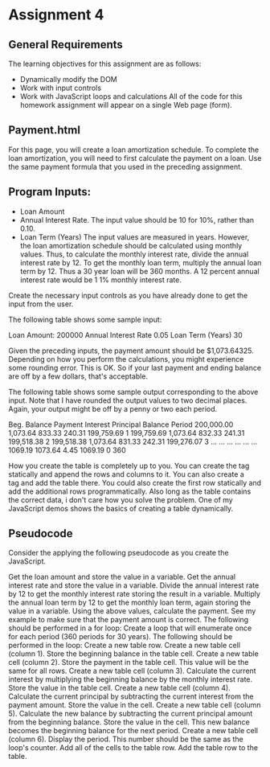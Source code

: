 # Assignment 4

## General Requirements
The learning objectives for this assignment are as follows:
+ Dynamically modify the DOM
+ Work with input controls
+ Work with JavaScript loops and calculations
All of the code for this homework assignment will appear on a single Web page (form).

## Payment.html
For this page, you will create a loan amortization schedule. To complete the loan amortization, you will need to first calculate the payment on a loan. Use the same payment formula that you used in the preceding assignment.

## Program Inputs:
+ Loan Amount
+ Annual Interest Rate. The input value should be 10 for 10%, rather than 0.10.
+ Loan Term (Years)
The input values are measured in years. However, the loan amortization schedule should be calculated using monthly values. Thus, to calculate the monthly interest rate, divide the annual interest rate by 12. To get the monthly loan term, multiply the annual loan term by 12. Thus a 30 year loan will be 360 months. A 12 percent annual interest rate would be 1 1% monthly interest rate. 

Create the necessary input controls as you have already done to get the input from the user. 

The following table shows some sample input: 

Loan Amount:	200000
Annual Interest Rate	0.05
Loan Term (Years)	30 

Given the preceding inputs, the payment amount should be $1,073.64325. Depending on how you perform the calculations, you might experience some rounding error. This is OK. So if your last payment and ending balance are off by a few dollars, that's acceptable. 

The following table shows some sample output corresponding to the above input. Note that I have rounded the output values to two decimal places.  Again, your output might be off by a penny or two each period. 

Beg. Balance	Payment	Interest	Principal	Balance	Period
200,000.00	1,073.64	833.33	240.31	199,759.69	1
199,759.69	1,073.64	832.33	241.31	199,518.38	2
199,518.38	1,073.64	831.33	242.31	199,276.07	3
...	...	...	...	...	...
1069.19	1073.64	4.45	1069.19	0	360 

How you create the table is completely up to you. You can create the <table> tag statically and append the rows and columns to it. You can also create a <div> tag and add the table there. You could also create the first row statically and add the additional rows programmatically. Also long as the table contains the correct data, i don't care how you solve the problem. One of my JavaScript demos shows the basics of creating a table dynamically. 

## Pseudocode
Consider the applying the following pseudocode as you create the JavaScript.

Get the loan amount and store the value in a variable.
Get the annual interest rate and store the value in a variable.
Divide the annual interest rate by 12 to get the monthly interest rate storing the result in a variable.
Multiply the annual loan term by 12 to get the monthly loan term, again storing the value in a variable.
Using the above values, calculate the payment. See my example to make sure that the payment amount is correct.
The following should be performed in a for loop:
Create a loop that will enumerate once for each period (360 periods for 30 years). The following should be performed in the loop:
   Create a new table row.
   Create a new table cell (column 1). Store the beginning balance in the table cell.
   Create a new table cell (column 2). Store the payment in the table cell. This value will be the same for all rows.
   Create a new table cell (column 3). Calculate the current interest by multiplying the beginning balance by the monthly interest rate. Store the value in the table cell.
   Create a new table cell (column 4). Calculate the current principal by subtracting the current interest from the payment amount. Store the value in the cell.
   Create a new table cell (column 5). Calculate the new balance by subtracting the current principal amount from the beginning balance. Store the value in the cell. This new balance becomes the beginning balance for the next period.
   Create a new table cell (column 6). Display the period. This number should be the same as the loop's counter.
   Add all of the cells to the table row.
   Add the table row to the table.
